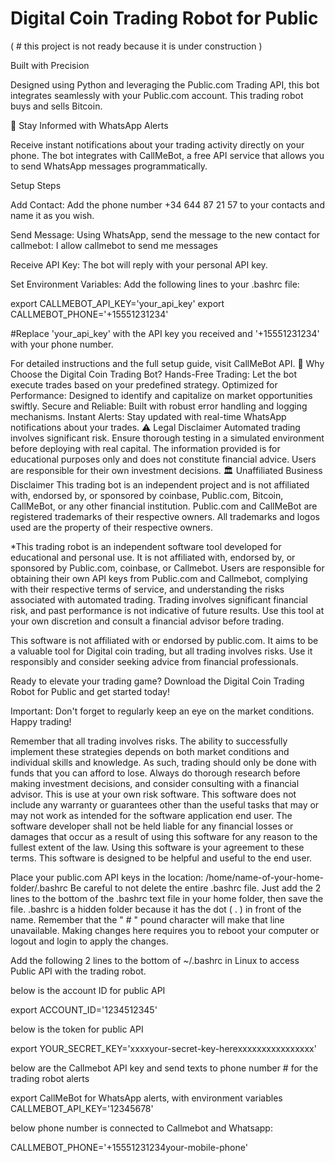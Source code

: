 # Digital Coin Trading Robot for Public

( # this project is not ready because it is under construction )

Built with Precision

Designed using Python and leveraging the Public.com Trading API, this bot integrates seamlessly with your Public.com account. 
This trading robot buys and sells Bitcoin. 

📲 Stay Informed with WhatsApp Alerts

Receive instant notifications about your trading activity directly on your phone. The bot integrates with CallMeBot, a free API service that allows you to send WhatsApp messages programmatically.

Setup Steps

Add Contact: Add the phone number +34 644 87 21 57 to your contacts and name it as you wish.

Send Message: Using WhatsApp, send the message to the new contact for callmebot:
I allow callmebot to send me messages

Receive API Key: The bot will reply with your personal API key.

Set Environment Variables: Add the following lines to your .bashrc file:

export CALLMEBOT_API_KEY='your_api_key' export CALLMEBOT_PHONE='+15551231234'

#Replace 'your_api_key' with the API key you received and '+15551231234' with your phone number.

For detailed instructions and the full setup guide, visit CallMeBot API. 🚀 Why Choose the Digital Coin Trading Bot? Hands-Free Trading: Let the bot execute trades based on your predefined strategy. Optimized for Performance: Designed to identify and capitalize on market opportunities swiftly. Secure and Reliable: Built with robust error handling and logging mechanisms. Instant Alerts: Stay updated with real-time WhatsApp notifications about your trades. ⚠️ Legal Disclaimer Automated trading involves significant risk. Ensure thorough testing in a simulated environment before deploying with real capital. The information provided is for educational purposes only and does not constitute financial advice. Users are responsible for their own investment decisions. 🏛️ Unaffiliated Business Disclaimer This trading bot is an independent project and is not affiliated with, endorsed by, or sponsored by coinbase, Public.com, Bitcoin, CallMeBot, or any other financial institution. Public.com and CallMeBot are registered trademarks of their respective owners. All trademarks and logos used are the property of their respective owners.

*This trading robot is an independent software tool developed for educational and personal use. It is not affiliated with, endorsed by, or sponsored by Public.com, coinbase, or Callmebot. Users are responsible for obtaining their own API keys from Public.com and Callmebot, complying with their respective terms of service, and understanding the risks associated with automated trading. Trading involves significant financial risk, and past performance is not indicative of future results. Use this tool at your own discretion and consult a financial advisor before trading.

This software is not affiliated with or endorsed by public.com. It aims to be a valuable tool for Digital coin trading, but all trading involves risks. Use it responsibly and consider seeking advice from financial professionals.

Ready to elevate your trading game? Download the Digital Coin Trading Robot for Public and get started today!

Important: Don't forget to regularly keep an eye on the market conditions. Happy trading!

Remember that all trading involves risks. The ability to successfully implement these strategies depends on both market conditions and individual skills and knowledge. As such, trading should only be done with funds that you can afford to lose. Always do thorough research before making investment decisions, and consider consulting with a financial advisor. This is use at your own risk software. This software does not include any warranty or guarantees other than the useful tasks that may or may not work as intended for the software application end user. The software developer shall not be held liable for any financial losses or damages that occur as a result of using this software for any reason to the fullest extent of the law. Using this software is your agreement to these terms. This software is designed to be helpful and useful to the end user.

Place your public.com API keys in the location: /home/name-of-your-home-folder/.bashrc Be careful to not delete the entire .bashrc file. Just add the 2 lines to the bottom of the .bashrc text file in your home folder, then save the file. .bashrc is a hidden folder because it has the dot ( . ) in front of the name. Remember that the " # " pound character will make that line unavailable. Making changes here requires you to reboot your computer or logout and login to apply the changes.

Add the following 2 lines to the bottom of ~/.bashrc in Linux to access Public API with the trading robot.

below is the account ID for public API

export ACCOUNT_ID='1234512345'

below is the token for public API

export YOUR_SECRET_KEY='xxxxyour-secret-key-herexxxxxxxxxxxxxxxx'

below are the Callmebot API key and send texts to phone number # for the trading robot alerts

export CallMeBot for WhatsApp alerts, with environment variables CALLMEBOT_API_KEY='12345678'

below phone number is connected to Callmebot and Whatsapp:

CALLMEBOT_PHONE='+15551231234your-mobile-phone'

